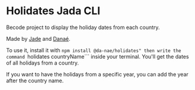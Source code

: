 # Holidates Jada CLI
Becode project to display the holiday dates from each country.

Made by [Jade](https://github.com/TreshMiralissa) and [Danaé](https://github.com/Da-nae).

To use it, install it with ```npm install @da-nae/holidates" then write the command ```holidates countryName``` inside your terminal. You'll get the dates of all holidays from a country.

If you want to have the holidays from a specific year, you can add the year after the country name.